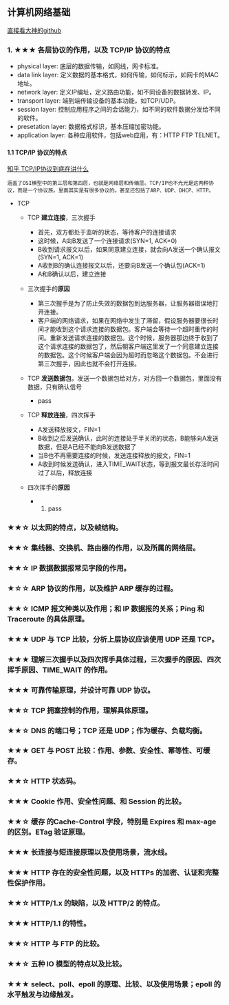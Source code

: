 ## 计算机网络基础
[直接看大神的github](https://github.com/CyC2018/Backend-Interview-Guide/blob/master/doc/%E4%B8%80%E6%96%87%E5%B8%AE%E4%BD%A0%E7%90%86%E6%B8%85%E9%9D%A2%E8%AF%95%E7%9F%A5%E8%AF%86%E7%82%B9.md)

### 1. ★★★ 各层协议的作用，以及 TCP/IP 协议的特点
+ physical layer: 底层的数据传输，如网线，网卡标准。
+ data link layer: 定义数据的基本格式，如何传输，如何标示，如网卡的MAC地址。
+ network layer: 定义IP编址，定义路由功能，如不同设备的数据转发、IP。
+ transport layer: 端到端传输设备的基本功能，如TCP/UDP。
+ session layer: 控制应用程序之间的会话能力，如不同的软件数据分发给不同的软件。
+ presetation layer: 数据格式标识，基本压缩加密功能。
+ application layer: 各种应用软件，包括web应用，有：HTTP FTP TELNET。

#### 1.1 TCP/IP 协议的特点
[知乎 TCP/IP协议到底在讲什么](https://www.zhihu.com/question/51074319)

    涵盖了OSI模型中的第三层和第四层，也就是网络层和传输层。TCP/IP也不光光是这两种协议，而是一个协议族。里面其实是有很多协议的。甚至还包括了ARP、UDP、DHCP、HTTP。

+ TCP
    + TCP **建立连接**，三次握手
        + 首先，双方都处于监听的状态，等待客户的连接请求
        + 这时候，A向B发送了一个连接请求(SYN=1, ACK=0)
        + B收到请求报文以后，如果同意建立连接，就会向A发送一个确认报文(SYN=1, ACK=1)
        + A收到B的确认连接报文以后，还要向B发送一个确认包(ACK=1)
        + A和B确认以后，建立连接

    + 三次握手的**原因**
        + 第三次握手是为了防止失效的数据包到达服务器，让服务器错误地打开连接。
        + 客户端的网络请求，如果在网络中发生了滞留，假设服务器要很长时间才能收到这个请求连接的数据包。客户端会等待一个超时重传的时间。重新发送请求连接的数据包。这个时候，服务器那边终于收到了这个请求连接的数据包了，然后朝客户端这里发了一个同意建立连接的数据包。这个时候客户端会因为超时而忽略这个数据包。不会进行第三次握手，因此也就不会打开连接。

    + TCP **发送数据包**，发送一个数据包给对方，对方回一个数据包，里面没有数据，只有确认信号
        + pass

    + TCP **释放连接**，四次挥手
        + A发送释放报文，FIN=1
        + B收到之后发送确认，此时的连接处于半关闭的状态，B能够向A发送数据，但是A已经不能向B发送数据了
        + 当B也不再需要连接的时候，发送连接释放的报文，FIN=1
        + A收到时候发送确认，进入TIME_WAIT状态，等到报文最长存活时间过了以后，释放连接

    + 四次挥手的**原因**
        + 1. pass

### ★★☆ 以太网的特点，以及帧结构。

### ★★☆ 集线器、交换机、路由器的作用，以及所属的网络层。

### ★★☆ IP 数据数据报常见字段的作用。

### ★☆☆ ARP 协议的作用，以及维护 ARP 缓存的过程。

### ★★☆ ICMP 报文种类以及作用；和 IP 数据报的关系；Ping 和 Traceroute 的具体原理。

### ★★★ UDP 与 TCP 比较，分析上层协议应该使用 UDP 还是 TCP。

### ★★★ 理解三次握手以及四次挥手具体过程，三次握手的原因、四次挥手原因、TIME_WAIT 的作用。

### ★★★ 可靠传输原理，并设计可靠 UDP 协议。

### ★★☆ TCP 拥塞控制的作用，理解具体原理。

### ★★☆ DNS 的端口号；TCP 还是 UDP；作为缓存、负载均衡。

### ★★★ GET 与 POST 比较：作用、参数、安全性、幂等性、可缓存。

### ★★☆ HTTP 状态码。

### ★★★ Cookie 作用、安全性问题、和 Session 的比较。

### ★★☆ 缓存 的Cache-Control 字段，特别是 Expires 和 max-age 的区别。ETag 验证原理。

### ★★★ 长连接与短连接原理以及使用场景，流水线。

### ★★★ HTTP 存在的安全性问题，以及 HTTPs 的加密、认证和完整性保护作用。

### ★★☆ HTTP/1.x 的缺陷，以及 HTTP/2 的特点。

### ★★★ HTTP/1.1 的特性。

### ★★☆ HTTP 与 FTP 的比较。

### ★★☆ 五种 IO 模型的特点以及比较。

### ★★★ select、poll、epoll 的原理、比较、以及使用场景；epoll 的水平触发与边缘触发。